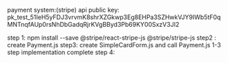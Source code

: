 payment system:(stripe)
api public key: pk_test_51IeH5yFDJ3vrvmK8shrXZGkwp3Eg8EHPa3SZHwkVJY9IWb5tF0qMNTnqfAUp0rsNhDbGadqRjrKVgBByd3Pb69KY00SxzV3JI2

step 1: npm install --save @stripe/react-stripe-js @stripe/stripe-js
step2 : create Payment.js
step3: create SimpleCardForm.js and call Payment.js
1-3 step implementation complete
step 4:

